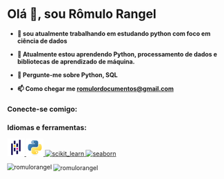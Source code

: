 <h1>Olá 👋, sou Rômulo Rangel</h1>
<h4 Apaixonado pelo mundo de Data (análise e ciência de dados)</h4>

- 🔭 sou atualmente trabalhando em **estudando python com foco em ciência de dados**

- 🌱 Atualmente estou aprendendo **Python, processamento de dados e bibliotecas de aprendizado de máquina.**

- 💬 Pergunte-me sobre **Python, SQL**

- 📫 Como chegar me **romulordocumentos@gmail.com**

<h3 align="left">Conecte-se comigo:</h3>
<p align="left">
</p>

<h3 align="left">Idiomas e ferramentas: </h3>
<p align="left"> </a> <a href="https://pandas.pydata.org/" target="_blank" rel="noreferrer"> <img src="https://raw.githubusercontent.com/devicons/devicon/2ae2a900d2f041da66e950e4d48052658d850630/icons/pandas/pandas-original.svg" alt="pandas" width="40" height="40"/> </a> <a href="https:// www.python.org" target="_blank" rel="noreferrer"> <img src="https://raw.githubusercontent.com/devicons/devicon/master/icons/python/python-original.svg" alt= "python" width="40" height="40"/> </a> <a href="https://scikit-learn.org/" target="_blank" rel="noreferrer"> <img src= "https://upload.wikimedia.org/wikipedia/commons/0/05/Scikit_learn_logo_small.svg" alt="scikit_learn" width="40" height="40"/> </a> <a href="https://seaborn.pydata.org/" target="_blank" rel="noreferrer"> <img src="https://seaborn.pydata.org/_images/logo-mark-lightbg.svg" alt="seaborn" width="40" height="40"/> </a> </p>

<p><img align="left" src="https://github-readme-stats.vercel.app/api/top-langs?username=romulorangel&show_icons=true&locale=en&layout=compact" alt="romulorangel" /></p>

<p>&nbsp;<img align="center" src="https://github-readme-stats.vercel.app/api?username=romulorangel&show_icons=true&locale=en" alt="romulorangel" /></p>
